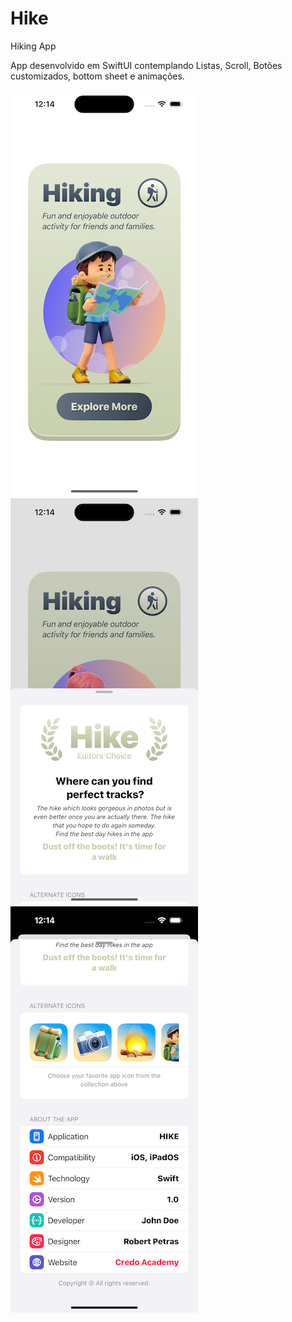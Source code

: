 # Hike
Hiking App

App desenvolvido em SwiftUI contemplando Listas, Scroll, Botões customizados, bottom sheet e animações.


![Descrição da imagem](Images/image1.png)
![Descrição da imagem](Images/image2.png)
![Descrição da imagem](Images/image3.png)